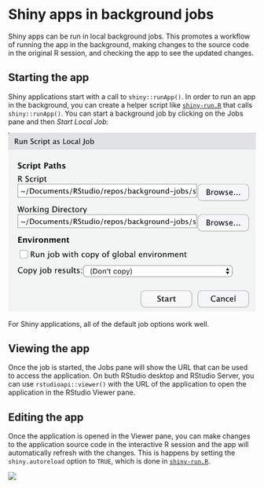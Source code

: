 # Shiny apps in background jobs
Shiny apps can be run in local background jobs. This promotes a workflow of
running the app in the background, making changes to the source code in the
original R session, and checking the app to see the updated changes.

## Starting the app
Shiny applications start with a call to `shiny::runApp()`. In order to run an
app in the background, you can create a helper script like
[`shiny-run.R`](shiny-run.R) that calls `shiny::runApp()`. You can start a
background job by clicking on the Jobs pane and then *Start Local Job*:

![](../images/shiny-start-job.png)

For Shiny applications, all of the default job options work well. 

## Viewing the app
Once the job is started, the Jobs pane will show the URL that can be used to
access the application. On buth RStudio desktop and RStudio Server, you can use
`rstudioapi::viewer()` with the URL of the application to open the application
in the RStudio Viewer pane.

## Editing the app
Once the application is opened in the Viewer pane, you can make changes to the
application source code in the interactive R session and the app will
automatically refresh with the changes. This is happens by setting the
`shiny.autoreload` option to `TRUE`, which is done in
[`shiny-run.R`](shiny-run.R).

![](../images/shiny-update.gif)
